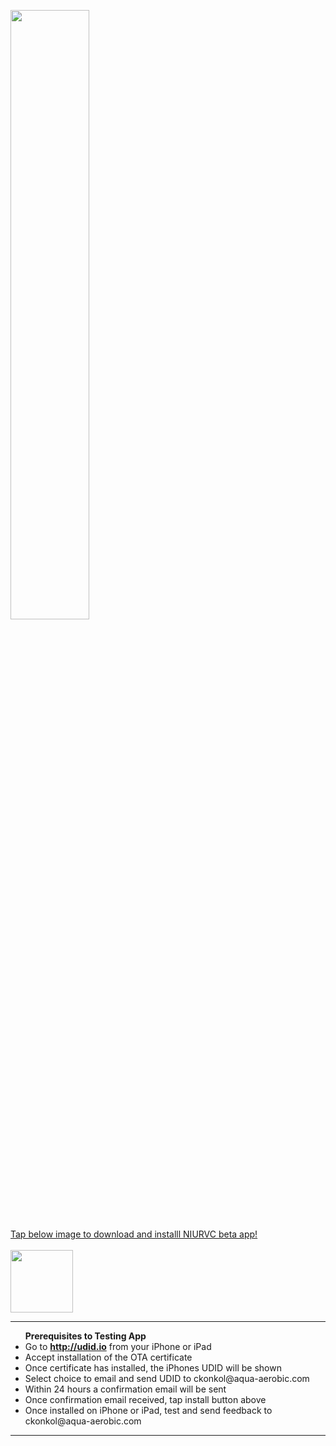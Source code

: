 <img src="https://github.com/konkolapps/konkolapps.github.io/blob/master/home.png" width="50%"/><br>
<a href="itms-services://?action=download-manifest&url=https://konkolapps.github.io/manifest.plist">Tap below image to download and installl NIURVC beta app!<br><br><img width="100px" src="http://www.developerinabox.com/img/install_button.jpg"></a><br>
<hr>
 <ul>  
<b>Prerequisites to Testing App</b>
<li>Go to <b><a href="http://udid.io">http://udid.io</a></b> from your iPhone or iPad</li>
<li>Accept installation of the OTA certificate</li>
<li>Once certificate has installed, the iPhones UDID will be shown</li>
<li>Select choice to email and send UDID to ckonkol@aqua-aerobic.com</li>
<li>Within 24 hours a confirmation email will be sent</li>
<li>Once confirmation email received, tap install button above</li>
<li>Once installed on iPhone or iPad, test and send feedback to ckonkol@aqua-aerobic.com</li>
</ul>
<hr>

